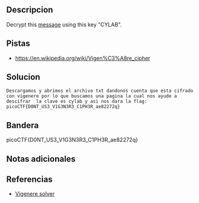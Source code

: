 
## Descripcion
Decrypt this [message](https://artifacts.picoctf.net/c/159/cipher.txt) using this key "CYLAB".
## Pistas
- https://en.wikipedia.org/wiki/Vigen%C3%A8re_cipher
## Solucion
```
Descargamos y abrimos el archivo txt dandonos cuenta que esta cifrado con vigenere por lo que buscamos una pagina la cual nos ayude a descifrar  la clave es cylab y asi nos dara la flag:
picoCTF{D0NT_US3_V1G3N3R3_C1PH3R_ae82272q}
```

## Bandera

picoCTF{D0NT_US3_V1G3N3R3_C1PH3R_ae82272q}

## Notas adicionales

## Referencias
- [Vigenere solver](https://www.boxentriq.com/code-breaking/vigenere-cipher)